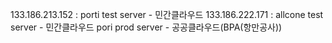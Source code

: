 133.186.213.152 : porti test server - 민간클라우드
133.186.222.171 : allcone test server - 민간클라우드
pori prod server - 공공클라우드(BPA(항만공사))